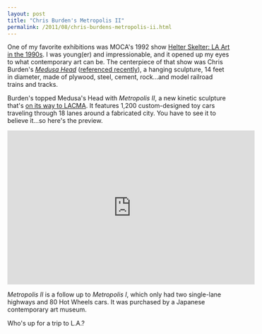 ```yaml
---
layout: post
title: "Chris Burden's Metropolis II"
permalink: /2011/08/chris-burdens-metropolis-ii.html
---
```


<p>One of my favorite exhibitions was MOCA's 1992 show <a href="http://www.moca.org/library/archive/exhibition/detail/3374">Helter Skelter: LA Art in the 1990s</a>. I was young(er) and impressionable, and it opened up my eyes to what contemporary art can be. The centerpiece of that show was Chris Burden's <em><a href="http://nialldebuitlear.com/blog/?p=462">Medusa Head</a></em> (<a href="http://www.sippey.com/2011/07/polystyrene-orb.html">referenced recently</a>), a hanging sculpture, 14 feet in diameter, made of plywood, steel, cement, rock...and model railroad trains and tracks.</p>

<p>Burden's topped Medusa's Head with <em>Metropolis II</em>, a new kinetic sculpture that's <a href="http://www.thingsmagazine.net/?p=4728">on its way to LACMA</a>. It features 1,200 custom-designed toy cars traveling through 18 lanes around a fabricated city. You have to see it to believe it...so here's the preview.</p>

<p><iframe width="560" height="349" src="https://www.youtube.com/embed/llacDdn5yIE" frameborder="0" allowfullscreen></iframe></p>

<p><em>Metropolis II</em> is a follow up to <em>Metropolis I</em>, which only had two single-lane highways and 80 Hot Wheels cars. It was purchased by a Japanese contemporary art museum.</p>

<p>Who's up for a trip to L.A.?</p>



